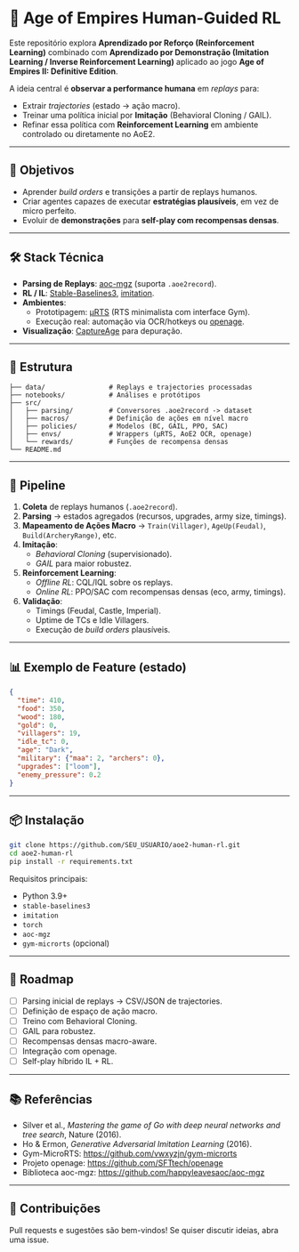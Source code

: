 # 🏰 Age of Empires Human-Guided RL

Este repositório explora **Aprendizado por Reforço (Reinforcement Learning)** combinado com **Aprendizado por Demonstração (Imitation Learning / Inverse Reinforcement Learning)** aplicado ao jogo **Age of Empires II: Definitive Edition**.

A ideia central é **observar a performance humana** em *replays* para:
- Extrair *trajectories* (estado → ação macro).
- Treinar uma política inicial por **Imitação** (Behavioral Cloning / GAIL).
- Refinar essa política com **Reinforcement Learning** em ambiente controlado ou diretamente no AoE2.

---

## 🎯 Objetivos

- Aprender *build orders* e transições a partir de replays humanos.
- Criar agentes capazes de executar **estratégias plausíveis**, em vez de micro perfeito.
- Evoluir de **demonstrações** para **self-play com recompensas densas**.

---

## 🛠️ Stack Técnica

- **Parsing de Replays**: [aoc-mgz](https://github.com/happyleavesaoc/aoc-mgz) (suporta `.aoe2record`).
- **RL / IL**: [Stable-Baselines3](https://github.com/DLR-RM/stable-baselines3), [imitation](https://github.com/HumanCompatibleAI/imitation).
- **Ambientes**:
  - Prototipagem: [µRTS](https://github.com/vwxyzjn/gym-microrts) (RTS minimalista com interface Gym).
  - Execução real: automação via OCR/hotkeys ou [openage](https://github.com/SFTtech/openage).
- **Visualização**: [CaptureAge](https://www.captureage.com/) para depuração.

---

## 📂 Estrutura

```
├── data/                # Replays e trajectories processadas
├── notebooks/           # Análises e protótipos
├── src/
│   ├── parsing/         # Conversores .aoe2record -> dataset
│   ├── macros/          # Definição de ações em nível macro
│   ├── policies/        # Modelos (BC, GAIL, PPO, SAC)
│   ├── envs/            # Wrappers (µRTS, AoE2 OCR, openage)
│   └── rewards/         # Funções de recompensa densas
└── README.md
```

---

## 🚀 Pipeline

1. **Coleta** de replays humanos (`.aoe2record`).
2. **Parsing** → estados agregados (recursos, upgrades, army size, timings).
3. **Mapeamento de Ações Macro** → `Train(Villager)`, `AgeUp(Feudal)`, `Build(ArcheryRange)`, etc.
4. **Imitação**:
   - *Behavioral Cloning* (supervisionado).
   - *GAIL* para maior robustez.
5. **Reinforcement Learning**:
   - *Offline RL*: CQL/IQL sobre os replays.
   - *Online RL*: PPO/SAC com recompensas densas (eco, army, timings).
6. **Validação**:
   - Timings (Feudal, Castle, Imperial).
   - Uptime de TCs e Idle Villagers.
   - Execução de *build orders* plausíveis.

---

## 📊 Exemplo de Feature (estado)

```json
{
  "time": 410,
  "food": 350,
  "wood": 180,
  "gold": 0,
  "villagers": 19,
  "idle_tc": 0,
  "age": "Dark",
  "military": {"maa": 2, "archers": 0},
  "upgrades": ["loom"],
  "enemy_pressure": 0.2
}
```

---

## 📦 Instalação

```bash
git clone https://github.com/SEU_USUARIO/aoe2-human-rl.git
cd aoe2-human-rl
pip install -r requirements.txt
```

Requisitos principais:
- Python 3.9+
- `stable-baselines3`
- `imitation`
- `torch`
- `aoc-mgz`
- `gym-microrts` (opcional)

---

## 📅 Roadmap

- [ ] Parsing inicial de replays → CSV/JSON de trajectories.  
- [ ] Definição de espaço de ação macro.  
- [ ] Treino com Behavioral Cloning.  
- [ ] GAIL para robustez.  
- [ ] Recompensas densas macro-aware.  
- [ ] Integração com openage.  
- [ ] Self-play híbrido IL + RL.  

---

## 📚 Referências

- Silver et al., *Mastering the game of Go with deep neural networks and tree search*, Nature (2016).
- Ho & Ermon, *Generative Adversarial Imitation Learning* (2016).
- Gym-MicroRTS: https://github.com/vwxyzjn/gym-microrts
- Projeto openage: https://github.com/SFTtech/openage
- Biblioteca aoc-mgz: https://github.com/happyleavesaoc/aoc-mgz

---

## 🤝 Contribuições

Pull requests e sugestões são bem-vindos! Se quiser discutir ideias, abra uma issue.
